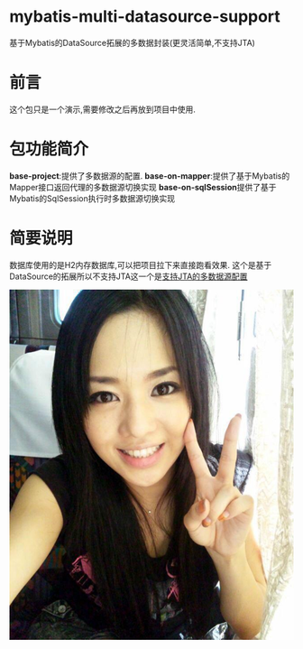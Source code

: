 # mybatis-multi-datasource-support
基于Mybatis的DataSource拓展的多数据封装(更灵活简单,不支持JTA)


# 前言
这个包只是一个演示,需要修改之后再放到项目中使用.

# 包功能简介
**base-project**:提供了多数据源的配置.
**base-on-mapper**:提供了基于Mybatis的Mapper接口返回代理的多数据源切换实现
**base-on-sqlSession**提供了基于Mybatis的SqlSession执行时多数据源切换实现

# 简要说明
数据库使用的是H2内存数据库,可以把项目拉下来直接跑看效果.
这个是基于DataSource的拓展所以不支持JTA这一个是[支持JTA的多数据源配置](https://github.com/znyh113too/bubi-mybatis-spring-boot "")


![苍老师](https://raw.githubusercontent.com/znyh113too/mybatis-multi-datasource-support/master/picture/4da3-fysnevm4755206.jpg)
